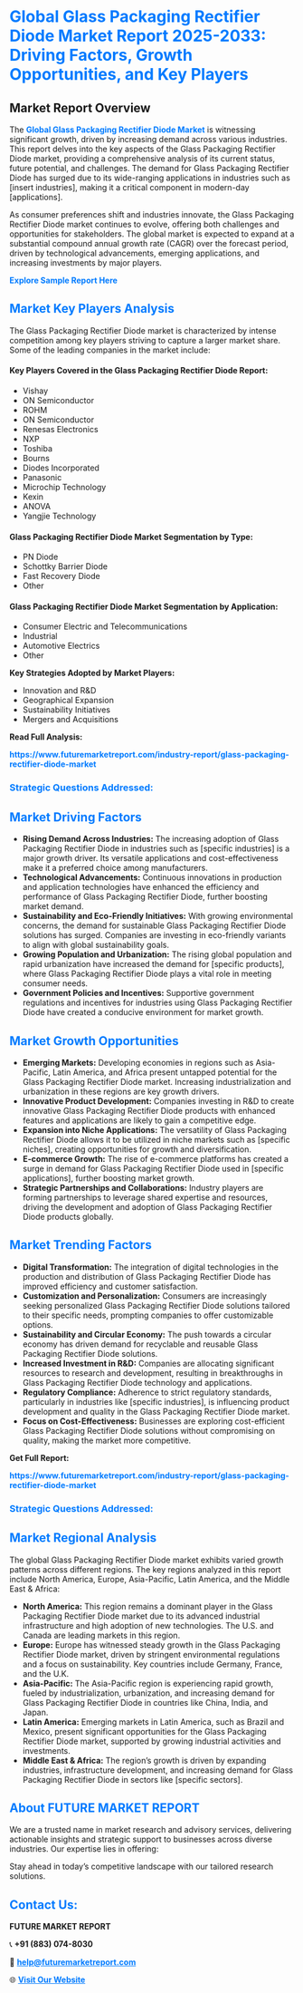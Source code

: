 <h1 style="color: #007BFF;">Global Glass Packaging Rectifier Diode Market Report 2025-2033: Driving Factors, Growth Opportunities, and Key Players</h1>

<section id="overview">
<h2>Market Report Overview</h2>
<p>The <a href="https://www.futuremarketreport.com/industry-report/glass-packaging-rectifier-diode-market" style="color: #007BFF; text-decoration: none;"><strong>Global Glass Packaging Rectifier Diode Market</strong></a> is witnessing significant growth, driven by increasing demand across various industries. This report delves into the key aspects of the Glass Packaging Rectifier Diode market, providing a comprehensive analysis of its current status, future potential, and challenges. The demand for Glass Packaging Rectifier Diode has surged due to its wide-ranging applications in industries such as [insert industries], making it a critical component in modern-day [applications].</p>
<p>As consumer preferences shift and industries innovate, the Glass Packaging Rectifier Diode market continues to evolve, offering both challenges and opportunities for stakeholders. The global market is expected to expand at a substantial compound annual growth rate (CAGR) over the forecast period, driven by technological advancements, emerging applications, and increasing investments by major players.</p>
</section>

<section id="overview">
<p><a href="https://www.futuremarketreport.com/request-sample/reportId=75748" style="color: #007BFF; text-decoration: none;"><strong>Explore Sample Report Here</strong></a></p>
</section>

<section id="key-players">
<h2 style="color: #007BFF;">Market Key Players Analysis</h2>
<p>The Glass Packaging Rectifier Diode market is characterized by intense competition among key players striving to capture a larger market share. Some of the leading companies in the market include:</p>
<h4>Key Players Covered in the Glass Packaging Rectifier Diode Report:</h4>
<ul><li>Vishay</li><li>ON Semiconductor</li><li>ROHM</li><li>ON Semiconductor</li><li>Renesas Electronics</li><li>NXP</li><li>Toshiba</li><li>Bourns</li><li>Diodes Incorporated</li><li>Panasonic</li><li>Microchip Technology</li><li>Kexin</li><li>ANOVA</li><li>Yangjie Technology</li></ul>
<h4>Glass Packaging Rectifier Diode Market Segmentation by Type:</h4>
<ul><li>PN Diode</li><li>Schottky Barrier Diode</li><li>Fast Recovery Diode</li><li>Other</li></ul>

<h4>Glass Packaging Rectifier Diode Market Segmentation by Application:</h4>
<ul><li>Consumer Electric and Telecommunications</li><li>Industrial</li><li>Automotive Electrics</li><li>Other</li></ul>
<p><strong>Key Strategies Adopted by Market Players:</strong></p>
<ul>
<li>Innovation and R&D</li>
<li>Geographical Expansion</li>
<li>Sustainability Initiatives</li>
<li>Mergers and Acquisitions</li>
</ul>
</section>

<section>
<p><strong>Read Full Analysis: </strong></p><a href="https://www.futuremarketreport.com/industry-report/glass-packaging-rectifier-diode-market" style="color: #007BFF; text-decoration: none;"><strong>https://www.futuremarketreport.com/industry-report/glass-packaging-rectifier-diode-market</strong></a>
<h3 style="color: #007BFF;">Strategic Questions Addressed:</h3>
</section>

<section id="driving-factors">
<h2 style="color: #007BFF;">Market Driving Factors</h2>
<ul>
<li><strong>Rising Demand Across Industries:</strong> The increasing adoption of Glass Packaging Rectifier Diode in industries such as [specific industries] is a major growth driver. Its versatile applications and cost-effectiveness make it a preferred choice among manufacturers.</li>
<li><strong>Technological Advancements:</strong> Continuous innovations in production and application technologies have enhanced the efficiency and performance of Glass Packaging Rectifier Diode, further boosting market demand.</li>
<li><strong>Sustainability and Eco-Friendly Initiatives:</strong> With growing environmental concerns, the demand for sustainable Glass Packaging Rectifier Diode solutions has surged. Companies are investing in eco-friendly variants to align with global sustainability goals.</li>
<li><strong>Growing Population and Urbanization:</strong> The rising global population and rapid urbanization have increased the demand for [specific products], where Glass Packaging Rectifier Diode plays a vital role in meeting consumer needs.</li>
<li><strong>Government Policies and Incentives:</strong> Supportive government regulations and incentives for industries using Glass Packaging Rectifier Diode have created a conducive environment for market growth.</li>
</ul>
</section>

<section id="growth-opportunities">
<h2 style="color: #007BFF;">Market Growth Opportunities</h2>
<ul>
<li><strong>Emerging Markets:</strong> Developing economies in regions such as Asia-Pacific, Latin America, and Africa present untapped potential for the Glass Packaging Rectifier Diode market. Increasing industrialization and urbanization in these regions are key growth drivers.</li>
<li><strong>Innovative Product Development:</strong> Companies investing in R&D to create innovative Glass Packaging Rectifier Diode products with enhanced features and applications are likely to gain a competitive edge.</li>
<li><strong>Expansion into Niche Applications:</strong> The versatility of Glass Packaging Rectifier Diode allows it to be utilized in niche markets such as [specific niches], creating opportunities for growth and diversification.</li>
<li><strong>E-commerce Growth:</strong> The rise of e-commerce platforms has created a surge in demand for Glass Packaging Rectifier Diode used in [specific applications], further boosting market growth.</li>
<li><strong>Strategic Partnerships and Collaborations:</strong> Industry players are forming partnerships to leverage shared expertise and resources, driving the development and adoption of Glass Packaging Rectifier Diode products globally.</li>
</ul>
</section>

<section id="trending-factors">
<h2 style="color: #007BFF;">Market Trending Factors</h2>
<ul>
<li><strong>Digital Transformation:</strong> The integration of digital technologies in the production and distribution of Glass Packaging Rectifier Diode has improved efficiency and customer satisfaction.</li>
<li><strong>Customization and Personalization:</strong> Consumers are increasingly seeking personalized Glass Packaging Rectifier Diode solutions tailored to their specific needs, prompting companies to offer customizable options.</li>
<li><strong>Sustainability and Circular Economy:</strong> The push towards a circular economy has driven demand for recyclable and reusable Glass Packaging Rectifier Diode solutions.</li>
<li><strong>Increased Investment in R&D:</strong> Companies are allocating significant resources to research and development, resulting in breakthroughs in Glass Packaging Rectifier Diode technology and applications.</li>
<li><strong>Regulatory Compliance:</strong> Adherence to strict regulatory standards, particularly in industries like [specific industries], is influencing product development and quality in the Glass Packaging Rectifier Diode market.</li>
<li><strong>Focus on Cost-Effectiveness:</strong> Businesses are exploring cost-efficient Glass Packaging Rectifier Diode solutions without compromising on quality, making the market more competitive.</li>
</ul>
</section>

<section>
<p><strong>Get Full Report: </strong></p><a href="https://www.futuremarketreport.com/industry-report/glass-packaging-rectifier-diode-market" style="color: #007BFF; text-decoration: none;"><strong>https://www.futuremarketreport.com/industry-report/glass-packaging-rectifier-diode-market</strong></a>
<h3 style="color: #007BFF;">Strategic Questions Addressed:</h3>
</section>


<section id="regional-analysis">
<h2 style="color: #007BFF;">Market Regional Analysis</h2>
<p>The global Glass Packaging Rectifier Diode market exhibits varied growth patterns across different regions. The key regions analyzed in this report include North America, Europe, Asia-Pacific, Latin America, and the Middle East & Africa:</p>
<ul>
<li><strong>North America:</strong> This region remains a dominant player in the Glass Packaging Rectifier Diode market due to its advanced industrial infrastructure and high adoption of new technologies. The U.S. and Canada are leading markets in this region.</li>
<li><strong>Europe:</strong> Europe has witnessed steady growth in the Glass Packaging Rectifier Diode market, driven by stringent environmental regulations and a focus on sustainability. Key countries include Germany, France, and the U.K.</li>
<li><strong>Asia-Pacific:</strong> The Asia-Pacific region is experiencing rapid growth, fueled by industrialization, urbanization, and increasing demand for Glass Packaging Rectifier Diode in countries like China, India, and Japan.</li>
<li><strong>Latin America:</strong> Emerging markets in Latin America, such as Brazil and Mexico, present significant opportunities for the Glass Packaging Rectifier Diode market, supported by growing industrial activities and investments.</li>
<li><strong>Middle East & Africa:</strong> The region’s growth is driven by expanding industries, infrastructure development, and increasing demand for Glass Packaging Rectifier Diode in sectors like [specific sectors].</li>
</ul>
</section>

<footer>
<h2 style="color: #007BFF;">About FUTURE MARKET REPORT</h2>
<p>We are a trusted name in market research and advisory services, delivering actionable insights and strategic support to businesses across diverse industries. Our expertise lies in offering:</p>

<p>Stay ahead in today’s competitive landscape with our tailored research solutions.</p>

<h2 style="color: #007BFF;">Contact Us:</h2>
<p><strong>FUTURE MARKET REPORT</strong></p>
<p>📞 <strong>+91 (883) 074-8030</strong></p>
<p>📧 <strong><a href="mailto:help@futuremarketreport.com" style="color: #007BFF;">help@futuremarketreport.com</a></strong></p>
<p>🌐 <strong><a href="https://www.futuremarketreport.com/" style="color: #007BFF;">Visit Our Website</a></strong></p>
</footer>